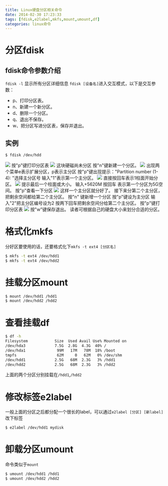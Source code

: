 ```yaml
---
title: Linux硬盘分区相关命令
date: 2014-02-30 17:23:33
tags: [fdisk,e2label,mkfs,mount,umount,df]
categories: linux命令
---
```

# 分区fdisk
## fdisk命令参数介绍
`fdisk -l` 显示所有分区详细信息
`fdisk [设备名]`进入交互模式，以下是交互参数：
* p、打印分区表。
* n、新建一个新分区。
* d、删除一个分区。
* q、退出不保存。
* w、把分区写进分区表，保存并退出。

<!-- more -->
## 实例
````bash
$ fdisk /dev/hdd   
````
[![](/images/linux-disk-related-1.jpg)](/images/linux-disk-related-1.jpg)
按"p"键打印分区表
[![](/images/linux-disk-related-2.jpg)](/images/linux-disk-related-2.jpg)
这块硬磁尚未分区
按"n"键新建一个分区。
[![](/images/linux-disk-related-3.jpg)](/images/linux-disk-related-3.jpg)
出现两个菜单e表示扩展分区，p表示主分区
按"p"键出现提示："Partition number (1-4): "选择主分区号
输入"1"表示第一个主分区。
[![](/images/linux-disk-related-4.jpg)](/images/linux-disk-related-4.jpg)
直接按回车表示1柱面开始分区。
[![](/images/linux-disk-related-5.jpg)](/images/linux-disk-related-5.jpg)
提示最后一个柱面或大小。
输入+5620M 按回车
表示第一个分区为5G空间。
按"p"查看一下分区
[![](/images/linux-disk-related-6.jpg)](/images/linux-disk-related-6.jpg)
这样一个主分区就分好了。
接下来分第二个主分区，把剩余空间都给第二个主分区。
按"n"
键新增一个分区
按"p"键设为主分区
输入"2"把主分区编号设为2
按两下回车把剩余空间分给第二个主分区。
按"p"键打印分区表
[![](/images/linux-disk-related-7.jpg)](/images/linux-disk-related-7.jpg)
按"w"键保存退出。 
读者可根据自己的硬盘大小来划分合适的分区。

# 格式化mkfs
分好区要使用的话，还要格式化下`mkfs -t ext4 [分区名]`
````bash
$ mkfs -t ext4 /dev/hdd1
$ mkfs -t ext4 /dev/hdd2
````

# 挂载分区mount
````bash
$ mount /dev/hdd1 /hdd1
$ mount /dev/hdd2 /hdd2
````

# 查看挂载df
````bash
$ df -h
Filesystem            Size  Used Avail Use% Mounted on
/dev/hda3             7.5G  2.8G  4.3G  40% /
/dev/hda1              99M   17M   78M  18% /boot
tmpfs                  62M     0   62M   0% /dev/shm
/dev/hdd1             2.5G   68M  2.3G   3% /hdd1
/dev/hdd2             2.5G   68M  2.3G   3% /hdd2
````
上面的两个分区分别挂载在`/hdd1`,`/hdd2`

# 修改标签e2label
一般上面的分区之后都分配一个很长的label，可以通过`e2label [分区] [新label]` 改下标签
````bash
$ e2label /dev/hdd1 mydisk
````

# 卸载分区umount
命令类似于`mount`
````bash
$ umount /dev/hdd1 /hdd1
$ umount /dev/hdd2 /hdd2
````